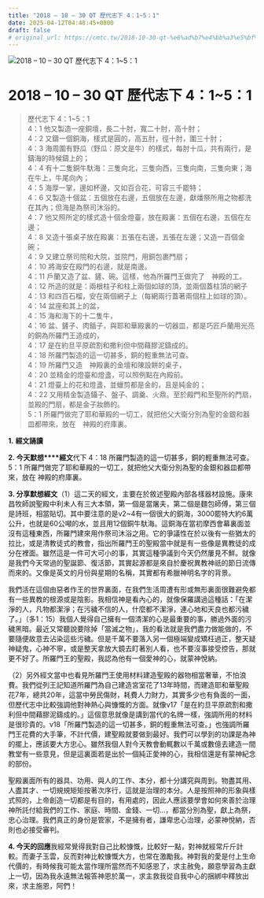 ```yaml
---
title: "2018 – 10 – 30 QT 歷代志下 4：1~5：1"
date: 2025-04-12T04:48:45+0800
draft: false
# original_url: https://cmtc.tw/2018-10-30-qt-%e6%ad%b7%e4%bb%a3%e5%bf%97%e4%b8%8b-4%ef%bc%9a15%ef%bc%9a1
---
```


![2018 – 10 – 30 QT 歷代志下 4：1~5：1](/images/qt.jpg   "2018 – 10 – 30 QT 歷代志下 4：1~5：1")

# 2018 – 10 – 30 QT 歷代志下 4：1~5：1

> 歷代志下 4：1~5：1  
> 4：1 他又製造一座銅壇，長二十肘，寬二十肘，高十肘；  
> 4：2 又鑄一個銅海，樣式是圓的，高五肘，徑十肘，圍三十肘；  
> 4：3 海周圍有野瓜（野瓜：原文是牛）的樣式，每肘十瓜，共有兩行，是鑄海的時候鑄上的；  
> 4：4 有十二隻銅牛馱海：三隻向北，三隻向西，三隻向南，三隻向東；海在牛上，牛尾向內；  
> 4：5 海厚一掌，邊如杯邊，又如百合花，可容三千罷特；  
> 4：6 又製造十個盆：五個放在右邊，五個放在左邊，獻燔祭所用之物都洗在其內；但海是為祭司沐浴的。  
> 4：7 他又照所定的樣式造十個金燈臺，放在殿裏：五個在右邊，五個在左邊；  
> 4：8 又造十張桌子放在殿裏：五張在右邊，五張在左邊；又造一百個金碗；  
> 4：9 又建立祭司院和大院，並院門，用銅包裹門扇；  
> 4：10 將海安在殿門的右邊，就是南邊。  
> 4：11 戶蘭又造了盆、鏟、碗。這樣，他為所羅門王做完了　神殿的工。  
> 4：12 所造的就是：兩根柱子和柱上兩個如球的頂，並兩個蓋柱頂的網子  
> 4：13 和四百石榴，安在兩個網子上（每網兩行蓋著兩個柱上如球的頂）。  
> 4：14 盆座和其上的盆，  
> 4：15 海和海下的十二隻牛，  
> 4：16 盆、鏟子、肉鍤子，與耶和華殿裏的一切器皿，都是巧匠戶蘭用光亮的銅為所羅門王造成的，  
> 4：17 是在約旦平原疏割和撒利但中間藉膠泥鑄成的。  
> 4：18 所羅門製造的這一切甚多，銅的輕重無法可查。  
> 4：19 所羅門又造　神殿裏的金壇和陳設餅的桌子，  
> 4：20 並精金的燈臺和燈盞，可以照例點在內殿前。  
> 4：21 燈臺上的花和燈盞，並蠟剪都是金的，且是純金的；  
> 4：22 又用精金製造鑷子、盤子、調羹、火鼎。至於殿門和至聖所的門扇，並殿的門扇，都是金子妝飾的。  
> 5：1 所羅門做完了耶和華殿的一切工，就把他父大衛分別為聖的金銀和器皿都帶來，放在　神殿的府庫裏。

**1.** **經文誦讀**

**2. 今天默想****經文**代下 4：18 所羅門製造的這一切甚多，銅的輕重無法可查。  
5：1 所羅門做完了耶和華殿的一切工，就把他父大衛分別為聖的金銀和器皿都帶來，放在 神殿的府庫裏。

**3. 分享默想經文**（1）這二天的經文，主要在於敘述聖殿內部各樣器材設施。康來昌牧師說聖殿中利未人有三大本領，第一個是當屠夫，第二個是麵包師傅，第三個是詩班，相當貼切。其中要注意的是v2~4有一個很大的銅海，3000罷特大約6萬公升，也就是60公噸的水，並且用12個銅牛馱海。這銅海在當初摩西會幕裏面並沒有這種東西，所羅門建來用作祭司沐浴之用。它的爭議性在於以後有一些猶太的拉比，或是清教徒式的教會，指出所羅門王的聖殿當中就是有一些像是異教徒的成分在裡面。雖然這是一件可大可小的事，其實這種爭議到今天仍然屢見不鮮。就像是我們今天常過的聖誕節、復活節，其實起源都是來自於慶祝異教神祇的節日流傳而來的。又像是英文的月份與星期的名稱，其實都有希臘神明名字的背景。

我們活在這個由惡者作王的世界裏面，在我們生活周遭有形或無形裏面很難避免都有一些異教的根源或是陰影。我相信神是看內心的，就像保羅講過這種話：「在潔淨的人，凡物都潔淨；在污穢不信的人，什麼都不潔淨，連心地和天良也都污穢了。」（多1：15）我個人覺得自己擁有一個清潔的心是最重要的事，勝過外面的污穢黑暗。最近又常聽說要除掉「當滅之物」，我的看法就是我們盡力做能做的，不要隨便故意去沾染這些污穢。但是千萬不要落入另一個極端變成矯枉過正，整天疑神疑鬼，心神不寧，或是整天拿放大鏡去盯著別人看，也不要沒事接受控告，那就更不好了。所羅門王的聖殿，我認為他有一個愛神的心，就蒙神悅納。

（2）另外經文當中也看見所羅門王使用材料建造聖殿的器物相當奢華，不怕浪費。我們從列王記知道所羅門為自己建造宮室花了13年時間，而建造耶和華聖殿花7年，總共20年，這當中勞民傷財，耗費人力財力，其實多少也有負面的一面，但歷代志中比較強調他對神熱心與慷慨的方面。就像v17「是在約旦平原疏割和撒利但中間藉膠泥鑄成的。」這個意思就像是講到當代的名牌一樣，強調所用的材料是很珍貴的。v18「所羅門製造的這一切甚多，銅的輕重無法可查。」也強調所羅門王花費的大手筆，不計代價，建聖殿就要做到最好。我們可以學到的功課是為神的擺上，應該要大方忠心。雖然我個人對今天教會動輒數以千萬或數億去建造一間教堂有一些意見，但是這裏面若是出於一個純正愛神的心，我相信還是有蒙神紀念的部份。

聖殿裏面所有的器具、功用、與人的工作、本分，都十分講究與周到。物盡其用、人盡其才、一切規規矩矩按著次序行，這就是治理的本分。人是按照神的形象與樣式照的，上帝創造一切都是有目的，有用處的，因此人應該要學會如何來善於治理神所託付給我們的工作、家庭、時間、金錢、一切…，都當分別為聖，獻上為祭，忠心治理。我們真正的身份是管家，不是擁有者，謙卑忠心治理，必蒙神悅納，否則也必接受審判。

**4. 今天的回應**我經常覺得我對自己比較慷慨，比較好一點，對神就經常斤斤計較。而妻子玉雲，反而對神比較慷慨大方，也常在激勵我。神對我的愛是付上生命代價的，有時候我可能太當作理所當然而不知感恩了，求主赦免，願意學習為主獻上一切，因為我永遠無法報答神恩於萬一，求主救我從自我中心的捆綁中釋放出來，求主施恩，阿們！